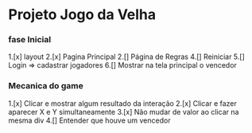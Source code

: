 # Projeto Jogo da Velha
### fase Inicial
1.[x] layout
2.[x] Pagina Principal
2.[] Página de Regras
4.[] Reiniciar
5.[] Login => cadastrar jogadores
6.[] Mostrar na tela principal o vencedor

### Mecanica do game
1.[x] Clicar e mostrar algum resultado da interação
2.[x] Clicar e fazer aparecer X e Y simultaneamente
3.[x] Não mudar de valor ao clicar na mesma div
4.[] Entender que houve um vencedor
